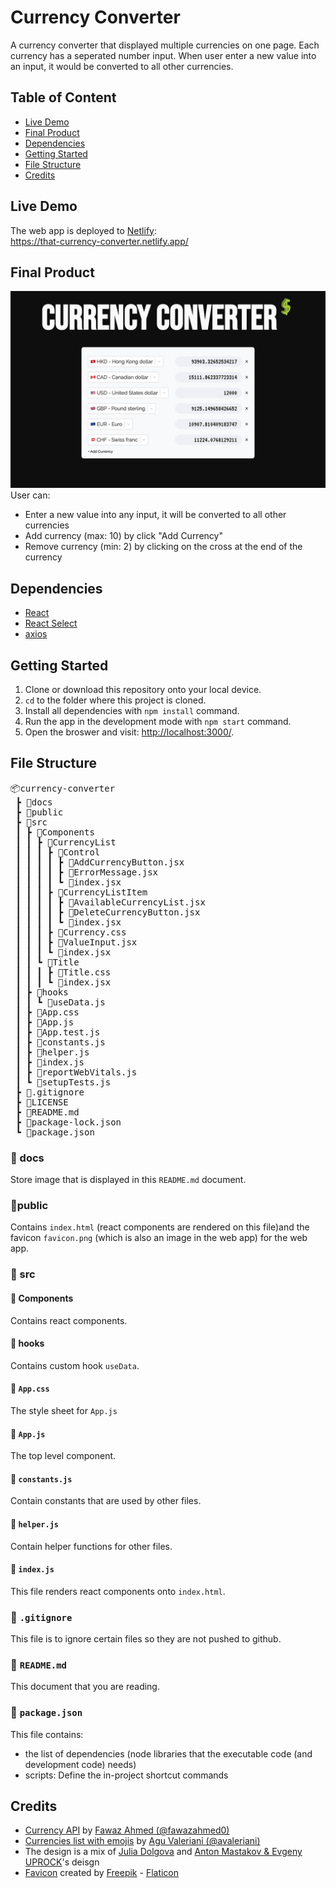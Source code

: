 # Currency Converter

A currency converter that displayed multiple currencies on one page. Each currency has a seperated number input. When user enter a new value into an input, it would be converted to all other currencies.

## Table of Content

- [Live Demo](#live-demo)
- [Final Product](#final-product)
- [Dependencies](#dependencies)
- [Getting Started](#getting-started)
- [File Structure](#file-structure)
- [Credits](#credits)

## Live Demo

The web app is deployed to [Netlify](https://www.netlify.com):  
https://that-currency-converter.netlify.app/

## Final Product

![User Interface](./docs/ui.png)  
User can:

- Enter a new value into any input, it will be converted to all other currencies
- Add currency (max: 10) by click "Add Currency"
- Remove currency (min: 2) by clicking on the cross at the end of the currency

## Dependencies

- [React](reactjs.org/)
- [React Select](https://react-select.com/home)
- [axios](https://axios-http.com/)

## Getting Started

1. Clone or download this repository onto your local device.
2. `cd` to the folder where this project is cloned.
3. Install all dependencies with `npm install` command.
4. Run the app in the development mode with `npm start` command.
5. Open the broswer and visit: [http://localhost:3000/](http://localhost:3000/).

## File Structure

<pre>
📦currency-converter
 ┣ 📂docs
 ┣ 📂public
 ┣ 📂src
 ┃ ┣ 📂Components
 ┃ ┃ ┣ 📂CurrencyList
 ┃ ┃ ┃ ┣ 📂Control
 ┃ ┃ ┃ ┃ ┣ 📜AddCurrencyButton.jsx
 ┃ ┃ ┃ ┃ ┣ 📜ErrorMessage.jsx
 ┃ ┃ ┃ ┃ ┗ 📜index.jsx
 ┃ ┃ ┃ ┣ 📂CurrencyListItem
 ┃ ┃ ┃ ┃ ┣ 📜AvailableCurrencyList.jsx
 ┃ ┃ ┃ ┃ ┣ 📜DeleteCurrencyButton.jsx
 ┃ ┃ ┃ ┃ ┗ 📜index.jsx
 ┃ ┃ ┃ ┣ 📜Currency.css
 ┃ ┃ ┃ ┣ 📜ValueInput.jsx
 ┃ ┃ ┃ ┗ 📜index.jsx
 ┃ ┃ ┗ 📂Title
 ┃ ┃ ┃ ┣ 📜Title.css
 ┃ ┃ ┃ ┗ 📜index.jsx
 ┃ ┣ 📂hooks
 ┃ ┃ ┗ 📜useData.js
 ┃ ┣ 📜App.css
 ┃ ┣ 📜App.js
 ┃ ┣ 📜App.test.js
 ┃ ┣ 📜constants.js
 ┃ ┣ 📜helper.js
 ┃ ┣ 📜index.js
 ┃ ┣ 📜reportWebVitals.js
 ┃ ┗ 📜setupTests.js
 ┣ 📜.gitignore
 ┣ 📜LICENSE
 ┣ 📜README.md
 ┣ 📜package-lock.json
 ┗ 📜package.json
</pre>

### 📂 docs

Store image that is displayed in this `README.md` document.

### 📂public

Contains `index.html` (react components are rendered on this file)and the favicon `favicon.png` (which is also an image in the web app) for the web app.

### 📂 src

#### 📂 Components

Contains react components.

#### 📂 hooks

Contains custom hook `useData`.

#### 📜 `App.css`

The style sheet for `App.js`

#### 📜 `App.js`

The top level component.

#### 📜 `constants.js`

Contain constants that are used by other files.

#### 📜 `helper.js`

Contain helper functions for other files.

#### 📜 `index.js`

This file renders react components onto `index.html`.

### 📜 `.gitignore`

This file is to ignore certain files so they are not pushed to github.

### 📜 `README.md`

This document that you are reading.

### 📜 `package.json`

This file contains:

- the list of dependencies (node libraries that the executable code (and development code) needs)
- scripts: Define the in-project shortcut commands

## Credits

- [Currency API](https://github.com/fawazahmed0/currency-api) by [Fawaz Ahmed (@fawazahmed0)](https://github.com/fawazahmed0)
- [Currencies list with emojis](https://gist.github.com/avaleriani/2ce5d24f905825ce0e2f8489c9fda4c3) by [Agu Valeriani (@avaleriani)](https://gist.github.com/avaleriani)
- The design is a mix of [Julia Dolgova](https://www.behance.net/gallery/139329605/Daily-UI-Challenge-004-Calculato-surrency-converter) and [Anton Mastakov & Evgeny UPROCK](https://www.behance.net/gallery/139120523/Broadway-Malyan-Web-concept)'s deisgn
- [Favicon](https://www.flaticon.com/free-icons/dollar-symbol) created by [Freepik](https://www.flaticon.com/authors/freepik) - [Flaticon](https://www.flaticon.com/)
